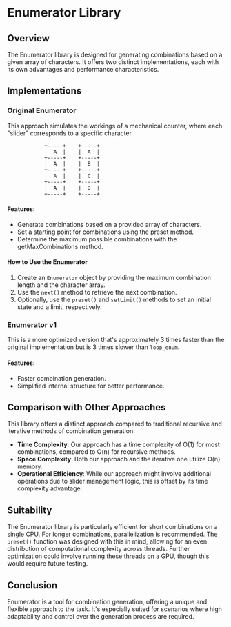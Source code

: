 # Enumerator Library

## Overview

The Enumerator library is designed for generating combinations based on a given array of characters. It offers two distinct implementations, each with its own advantages and performance characteristics.

## Implementations

### Original Enumerator

This approach simulates the workings of a mechanical counter, where each "slider" corresponds to a specific character.

                +-----+    +-----+
                |  A  |    |  A  |
                +-----+    +-----+
                |  A  |    |  B  |
                +-----+    +-----+
                |  A  |    |  C  |
                +-----+    +-----+
                |  A  |    |  D  |
                +-----+    +-----+

#### Features:

- Generate combinations based on a provided array of characters.
- Set a starting point for combinations using the preset method.
- Determine the maximum possible combinations with the getMaxCombinations method.

#### How to Use the Enumerator

1. Create an `Enumerator` object by providing the maximum combination length and the character array.
2. Use the `next()` method to retrieve the next combination.
3. Optionally, use the `preset()` and `setLimit()` methods to set an initial state and a limit, respectively.



### Enumerator v1

This is a more optimized version that's approximately 3 times faster than the original implementation but is 3 times slower than `loop_enum`.

#### Features:

- Faster combination generation.
- Simplified internal structure for better performance.


## Comparison with Other Approaches

This library offers a distinct approach compared to traditional recursive and iterative methods of combination generation:

- **Time Complexity**: Our approach has a time complexity of O(1) for most combinations, compared to O(n) for recursive methods.
- **Space Complexity**: Both our approach and the iterative one utilize O(n) memory.
- **Operational Efficiency**: While our approach might involve additional operations due to slider management logic, this is offset by its time complexity advantage.

## Suitability

The Enumerator library is particularly efficient for short combinations on a single CPU. For longer combinations, parallelization is recommended. The `preset()` function was designed with this in mind, allowing for an even distribution of computational complexity across threads. Further optimization could involve running these threads on a GPU, though this would require future testing.

## Conclusion

Enumerator is a tool for combination generation, offering a unique and flexible approach to the task. It's especially suited for scenarios where high adaptability and control over the generation process are required.
